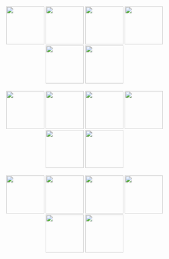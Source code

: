 <br>
<br>
<br>
<br>
<br>
<br>
<br>
<br>
<br>
<p align="center">
  <img src="https://spy-family.net/assets/img/special/episode4/02.png", width="100">
  <img src="https://spy-family.net/assets/img/special/episode4/05.png", width="100">
  <img src="https://spy-family.net/assets/img/special/episode5/01.png", width="100">
  <img src="https://spy-family.net/assets/img/special/episode5/02.png", width="100">
  <img src="https://spy-family.net/assets/img/special/episode6/03.png", width="100">
  <img src="https://spy-family.net/assets/img/special/episode6/05.png", width="100"><br><br>
  <img src="https://spy-family.net/assets/img/special/episode7/01.png", width="100">
  <img src="https://spy-family.net/assets/img/special/episode11/06.png", width="100">
  <img src="https://spy-family.net/assets/img/special/episode7/04.png", width="100">
  <img src="https://spy-family.net/assets/img/special/episode8/01.png", width="100">
  <img src="https://spy-family.net/assets/img/special/episode9/04.png", width="100">
  <img src="https://spy-family.net/assets/img/special/episode10/02.png" width="100"><br><br>
  <img src="https://spy-family.net/assets/img/special/episode10/03.png", width="100">
  <img src="https://spy-family.net/assets/img/special/episode10/04.png", width="100">
  <img src="https://spy-family.net/assets/img/special/episode11/01.png", width="100">
  <img src="https://spy-family.net/assets/img/special/episode11/02.png", width="100">
  <img src="https://spy-family.net/assets/img/special/episode11/03.png", width="100">
  <img src="https://spy-family.net/assets/img/special/episode11/04.png", width="100"><br><br>
</p>
<br>
<br>
<br>
<br>
<br>
<br>
